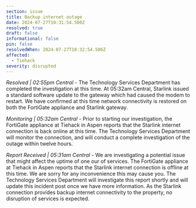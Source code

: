```yaml
---
section: issue
title: Backup internet outage
date: 2024-07-27T10:31:54.500Z
resolved: true
draft: false
informational: false
pin: false
resolvedWhen: 2024-07-27T10:32:54.506Z
affected:
  - Tiehack
severity: disrupted
---
```

*Resolved | 02:55pm Central* - The Technology Services Department has completed the investigation at this time. At 05:32am Central, Starlink issued a standard software update to the gateway which had caused the modem to restart. We have confirmed at this time network connectivity is restored on both the FortiGate appliance and Starlink gateway.

*Monitoring | 05:32am Central* - Prior to starting our investigation, the FortiGate appliance at Tiehack in Aspen reports that the Starlink internet connection is back online at this time. The Technology Services Department will monitor the connection, and will conduct a complete investigation of the outage within twelve hours.

*Report Received | 05:31am Central* - We are investigating a potential issue that might affect the uptime of one our of services. The FortiGate appliance at Tiehack in Aspen reports that the Starlink internet connection is offline at this time. We are sorry for any inconvenience this may cause you. The Technology Services Department will investigate this report shortly and will update this incident post once we have more information. As the Starlink connection provides backup internet connectivity to the property, no disruption of services is expected.